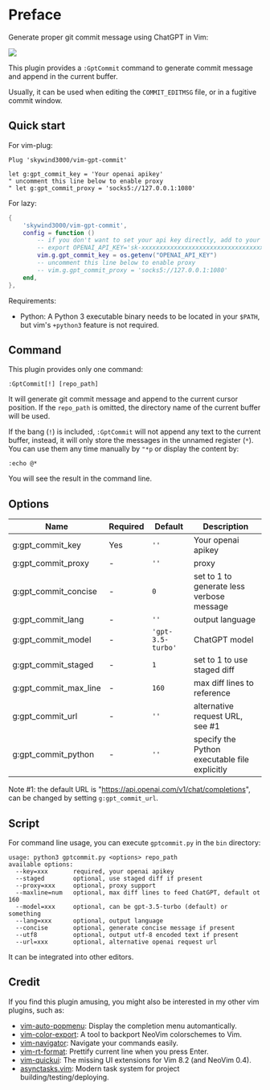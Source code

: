 # Preface

Generate proper git commit message using ChatGPT in Vim:

![](https://skywind3000.github.io/images/p/misc/2024/gptcommit1.gif)

This plugin provides a `:GptCommit` command to generate commit message and append in the current buffer.

Usually, it can be used when editing the `COMMIT_EDITMSG` file, or in a fugitive commit window.

## Quick start

For vim-plug:

```vimL
Plug 'skywind3000/vim-gpt-commit'

let g:gpt_commit_key = 'Your openai apikey'
" uncomment this line below to enable proxy
" let g:gpt_commit_proxy = 'socks5://127.0.0.1:1080'
```

For lazy:

```lua
{
    'skywind3000/vim-gpt-commit',
    config = function ()
        -- if you don't want to set your api key directly, add to your .zshrc:
        -- export OPENAI_API_KEY='sk-xxxxxxxxxxxxxxxxxxxxxxxxxxxxxxxxxxxxxxxxxxxxxxxx'
        vim.g.gpt_commit_key = os.getenv("OPENAI_API_KEY")
        -- uncomment this line below to enable proxy
        -- vim.g.gpt_commit_proxy = 'socks5://127.0.0.1:1080'
    end,
},
```

Requirements:

- Python: A Python 3 executable binary needs to be located in your `$PATH`, but vim's `+python3` feature is not required.

## Command

This plugin provides only one command:

```VimL
:GptCommit[!] [repo_path]
```

It will generate git commit message and append to the current cursor position. If the `repo_path` is omitted, the directory name of the current buffer will be used.

If the bang (`!`) is included, `:GptCommit` will not append any text to the current buffer, instead, it will only store the messages in the unnamed register (`*`). You can use them any time manually by `"*p` or display the content by:

```VimL
:echo @*
```

You will see the result in the command line.

## Options

| Name | Required | Default | Description |
|-|-|-|-|
| g:gpt_commit_key | Yes | `''` | Your openai apikey |
| g:gpt_commit_proxy | - | `''` | proxy |
| g:gpt_commit_concise | - | `0` | set to 1 to generate less verbose message |
| g:gpt_commit_lang | - | `''` | output language |
| g:gpt_commit_model | - | `'gpt-3.5-turbo'` | ChatGPT model |
| g:gpt_commit_staged | - | `1` | set to 1 to use staged diff |
| g:gpt_commit_max_line | - | `160` | max diff lines to reference |
| g:gpt_commit_url | - | `''` | alternative request URL, see #1 |
| g:gpt_commit_python | - | `''` | specify the Python executable file explicitly |

Note #1: the default URL is "https://api.openai.com/v1/chat/completions", can be changed by setting `g:gpt_commit_url`.

## Script

For command line usage, you can execute `gptcommit.py` in the `bin` directory:

```
usage: python3 gptcommit.py <options> repo_path
available options:
  --key=xxx       required, your openai apikey
  --staged        optional, use staged diff if present
  --proxy=xxx     optional, proxy support
  --maxline=num   optional, max diff lines to feed ChatGPT, default ot 160
  --model=xxx     optional, can be gpt-3.5-turbo (default) or something
  --lang=xxx      optional, output language
  --concise       optional, generate concise message if present
  --utf8          optional, output utf-8 encoded text if present
  --url=xxx       optional, alternative openai request url
```

It can be integrated into other editors. 

## Credit

If you find this plugin amusing, you might also be interested in my other vim plugins, such as:

- [vim-auto-popmenu](https://github.com/skywind3000/vim-auto-popmenu): Display the completion menu automantically.
- [vim-color-export](https://github.com/skywind3000/vim-color-export): A tool to backport NeoVim colorschemes to Vim. 
- [vim-navigator](https://github.com/skywind3000/vim-navigator): Navigate your commands easily.
- [vim-rt-format](https://github.com/skywind3000/vim-rt-format): Prettify current line when you press Enter.
- [vim-quickui](https://github.com/skywind3000/vim-quickui): The missing UI extensions for Vim 8.2 (and NeoVim 0.4).
- [asynctasks.vim](https://github.com/skywind3000/asynctasks.vim): Modern task system for project building/testing/deploying.


